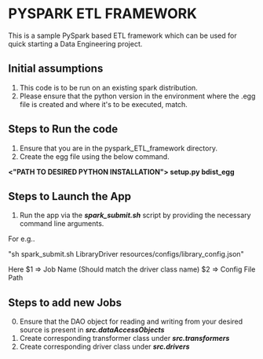 # PYSPARK ETL FRAMEWORK

This is a sample PySpark based ETL framework which can be used for quick starting a Data Engineering project.

## Initial assumptions

1. This code is to be run on an existing spark distribution.
2. Please ensure that the python version in the environment where the .egg file is created and where it's to be executed, 
match.


## Steps to Run the code

1. Ensure that you are in the pyspark_ETL_framework directory.
2. Create the egg file using the below command.

**<"PATH TO DESIRED PYTHON INSTALLATION"> setup.py bdist_egg**


## Steps to Launch the App

1. Run the app via the **_spark_submit.sh_** script by providing the necessary command line arguments.

For e.g..

"sh spark_submit.sh LibraryDriver resources/configs/library_config.json"

Here
$1 => Job Name (Should match the driver class name)
$2 => Config File Path


## Steps to add new Jobs

0. Ensure that the DAO object for reading and writing from your desired source is present in _**src.dataAccessObjects**_
1. Create corresponding transformer class under **_src.transformers_**
2. Create corresponding driver class under **_src.drivers_**